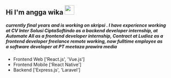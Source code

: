 ## Hi I'm angga wika <img src="https://raw.githubusercontent.com/MartinHeinz/MartinHeinz/master/wave.gif" width="30px"> 
##### currently final years and is working on skripsi . I have experience working at CV Inter Solusi CiptaSoftindo as a backend developer internship, at Automate All as a frontend developer internship, Contract at Ludioz as a frontend developer freelance remote working, now fulltime employee as a software developer at PT meetaza prawira media

- Frontend Web ['React.js', 'Vue.js']
- Frontend Mobile ['React Native']
- Backend ['Express.js', 'Laravel']
